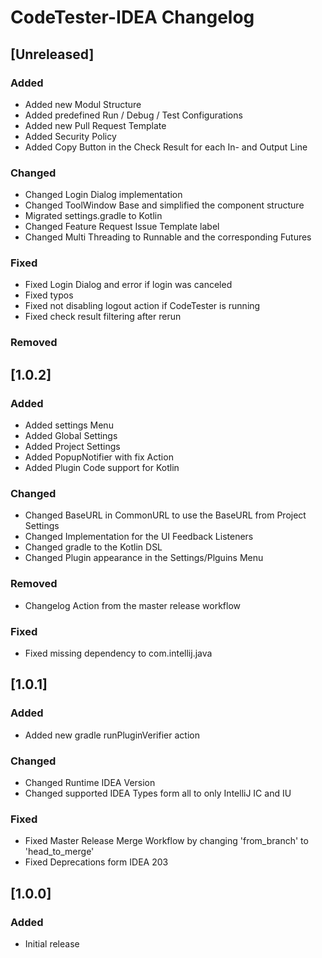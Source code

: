 # CodeTester-IDEA Changelog

## [Unreleased]
### Added
- Added new Modul Structure
- Added predefined Run / Debug / Test Configurations
- Added new Pull Request Template
- Added Security Policy
- Added Copy Button in the Check Result for each In- and Output Line

### Changed
- Changed Login Dialog implementation
- Changed ToolWindow Base and simplified the component structure
- Migrated settings.gradle to Kotlin
- Changed Feature Request Issue Template label  
- Changed Multi Threading to Runnable and the corresponding Futures 

### Fixed
- Fixed Login Dialog and error if login was canceled
- Fixed typos
- Fixed not disabling logout action if CodeTester is running 
- Fixed check result filtering after rerun

### Removed

## [1.0.2]
### Added
- Added settings Menu
- Added Global Settings
- Added Project Settings
- Added PopupNotifier with fix Action
- Added Plugin Code support for Kotlin

### Changed
- Changed BaseURL in CommonURL to use the BaseURL from Project Settings
- Changed Implementation for the UI Feedback Listeners
- Changed gradle to the Kotlin DSL
- Changed Plugin appearance in the Settings/Plguins Menu

### Removed
- Changelog Action from the master release workflow

### Fixed
- Fixed missing dependency to com.intellij.java

## [1.0.1]
### Added
- Added new gradle runPluginVerifier action

### Changed
- Changed Runtime IDEA Version
- Changed supported IDEA Types form all to only IntelliJ IC and IU

### Fixed
- Fixed Master Release Merge Workflow by changing 'from_branch' to 'head_to_merge'
- Fixed Deprecations form IDEA 203

## [1.0.0]
### Added
- Initial release
